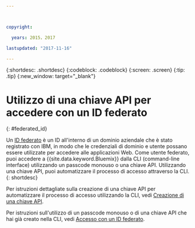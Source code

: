```yaml
---



copyright:

  years: 2015，2017

lastupdated: "2017-11-16"

---
```


{:shortdesc: .shortdesc}
{:codeblock: .codeblock}
{:screen: .screen}
{:tip: .tip}
{:new_window: target="_blank"}

# Utilizzo di una chiave API per accedere con un ID federato
{: #federated_id}


Un [ID federato](/docs/admin/adminpublic.html#federatedid) è un ID all'interno di un dominio aziendale che è stato registrato con IBM, in modo che le credenziali di dominio e utente possano essere utilizzate per accedere alle applicazioni Web. Come utente federato, puoi accedere a {{site.data.keyword.Bluemix}} dalla CLI (command-line interface) utilizzando un passcode monouso o una chiave API. Utilizzando una chiave API, puoi automatizzare il processo di accesso attraverso la CLI.
{: shortdesc}

Per istruzioni dettagliate sulla creazione di una chiave API per automatizzare il processo di accesso utilizzando la CLI, vedi [Creazione di una chiave API](/docs/iam/userid_keys.html#creating-an-api-key). 

Per istruzioni sull'utilizzo di un passcode monouso o di una chiave API che hai già creato nella CLI, vedi [Accesso con un ID federato](/docs/cli/login_federated_id.html#federated_id).

